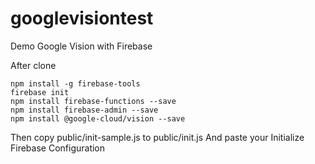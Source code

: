 # googlevisiontest
Demo Google Vision with Firebase

After clone
```
npm install -g firebase-tools
firebase init
npm install firebase-functions --save
npm install firebase-admin --save
npm install @google-cloud/vision --save
```
Then copy public/init-sample.js to public/init.js
And paste your Initialize Firebase Configuration
